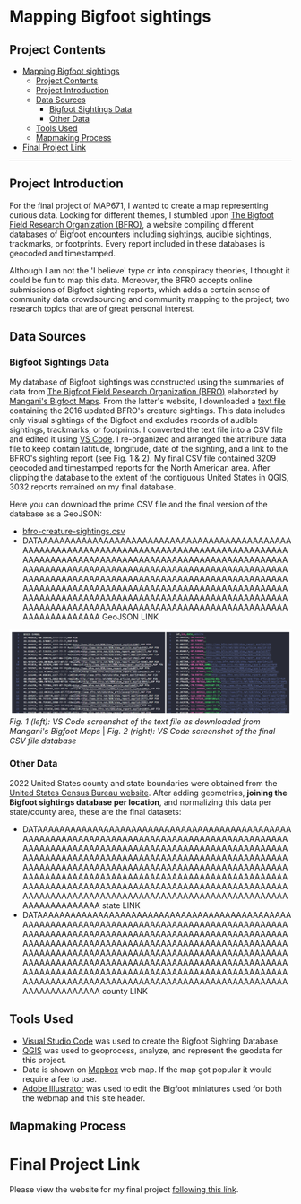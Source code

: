 
# Mapping Bigfoot sightings 

## Project Contents

- [Mapping Bigfoot sightings](#mapping-bigfoot-sightings)
  - [Project Contents](#project-contents)
  - [Project Introduction](#project-introduction)
  - [Data Sources](#data-sources)
    - [Bigfoot Sightings Data](#bigfoot-sightings-data)
    - [Other Data](#other-data)
  - [Tools Used](#tools-used)
  - [Mapmaking Process](#mapmaking-process)
- [Final Project Link](#final-project-link)

***
## Project Introduction
For the final project of MAP671, I wanted to create a map representing curious data. Looking for different themes, I stumbled upon [The Bigfoot Field Research Organization (BFRO)](http://www.bfro.net), a website compiling different databases of Bigfoot encounters including sightings, audible sightings, trackmarks, or footprints. Every report included in these databases is geocoded and timestamped. 

Although I am not the 'I believe' type or into conspiracy theories, I thought it could be fun to map this data. Moreover, the BFRO accepts online submissions of Bigfoot sighting reports, which adds a certain sense of community data crowdsourcing and community mapping to the project; two research topics that are of great personal interest.

## Data Sources

### Bigfoot Sightings Data
My database of Bigfoot sightings was constructed using the summaries of data from [The Bigfoot Field Research Organization (BFRO)](http://www.bfro.net) elaborated by [Mangani's Bigfoot Maps](http://penn.freeservers.com/bigfootmaps/). From the latter's website, I downloaded a
[text file](http://www.penn.freeservers.com/bigfootmaps/BFROcreature.txt) containing the 2016 updated BFRO's creature sightings. This data includes only visual sightings of the Bigfoot and excludes records of audible sightings, trackmarks, or footprints. I converted the text file into a CSV file and edited it using [VS Code](https://code.visualstudio.com). I re-organized and arranged the attribute data file to keep contain latitude, longitude, date of the sighting, and a link to the BFRO's sighting report (see Fig. 1 & 2). My final CSV file contained 3209 geocoded and timestamped reports for the North American area. After clipping the database to the extent of the contiguous United States in QGIS, 3032 reports remained on my final database.

Here you can download the prime CSV file and the final version of the database as a GeoJSON:

* [bfro-creature-sightings.csv](https://github.com/alexmunozviso/map671-fp/blob/main/data/bfro-creature-sightings.csv)
* DATAAAAAAAAAAAAAAAAAAAAAAAAAAAAAAAAAAAAAAAAAAAAAAAAAAAAAAAAAAAAAAAAAAAAAAAAAAAAAAAAAAAAAAAAAAAAAAAAAAAAAAAAAAAAAAAAAAAAAAAAAAAAAAAAAAAAAAAAAAAAAAAAAAAAAAAAAAAAAAAAAAAAAAAAAAAAAAAAAAAAAAAAAAAAAAAAAAAAAAAAAAAAAAAAAAAAAAAAAAAAAAAAAAAAAAAAAAAAAAAAAAAAAAAAAAAAAAAAAAAAAAAAAAAAAAAAAAAAAAAAAAAAAAAAAAAAAAAAAAAAAAAAAAAAAAAAAAAAAAAAAAAAAAAAAAAAAAAAAAAAAAAAAAAAAAAAAAAAAAAAAAAAAAAAAAAAAAAAAAAAAAAAAAAAAAAAAAAA GeoJSON LINK

![CSV screenshot](https://github.com/alexmunozviso/map671-fp/blob/main/img/fig1.png)
*Fig. 1 (left): VS Code screenshot of the text file as downloaded from Mangani's Bigfoot Maps* | *Fig. 2 (right): VS Code screenshot of the final CSV file database*


### Other Data
2022 United States county and state boundaries were obtained from the [United States Census Bureau website](https://www.census.gov/geographies/mapping-files/time-series/geo/cartographic-boundary.html). After adding geometries, **joining the Bigfoot sightings database per location**, and normalizing this data per state/county area, these are the final datasets:
* DATAAAAAAAAAAAAAAAAAAAAAAAAAAAAAAAAAAAAAAAAAAAAAAAAAAAAAAAAAAAAAAAAAAAAAAAAAAAAAAAAAAAAAAAAAAAAAAAAAAAAAAAAAAAAAAAAAAAAAAAAAAAAAAAAAAAAAAAAAAAAAAAAAAAAAAAAAAAAAAAAAAAAAAAAAAAAAAAAAAAAAAAAAAAAAAAAAAAAAAAAAAAAAAAAAAAAAAAAAAAAAAAAAAAAAAAAAAAAAAAAAAAAAAAAAAAAAAAAAAAAAAAAAAAAAAAAAAAAAAAAAAAAAAAAAAAAAAAAAAAAAAAAAAAAAAAAAAAAAAAAAAAAAAAAAAAAAAAAAAAAAAAAAAAAAAAAAAAAAAAAAAAAAAAAAAAAAAAAAAAAAAAAAAAAAAAAAAAA state LINK
* DATAAAAAAAAAAAAAAAAAAAAAAAAAAAAAAAAAAAAAAAAAAAAAAAAAAAAAAAAAAAAAAAAAAAAAAAAAAAAAAAAAAAAAAAAAAAAAAAAAAAAAAAAAAAAAAAAAAAAAAAAAAAAAAAAAAAAAAAAAAAAAAAAAAAAAAAAAAAAAAAAAAAAAAAAAAAAAAAAAAAAAAAAAAAAAAAAAAAAAAAAAAAAAAAAAAAAAAAAAAAAAAAAAAAAAAAAAAAAAAAAAAAAAAAAAAAAAAAAAAAAAAAAAAAAAAAAAAAAAAAAAAAAAAAAAAAAAAAAAAAAAAAAAAAAAAAAAAAAAAAAAAAAAAAAAAAAAAAAAAAAAAAAAAAAAAAAAAAAAAAAAAAAAAAAAAAAAAAAAAAAAAAAAAAAAAAAAAAA county LINK

## Tools Used
* [Visual Studio Code](https://code.visualstudio.com) was used to create the Bigfoot Sighting Database.
* [QGIS](https://www.qgis.org) was used to geoprocess, analyze, and represent the geodata for this project.
* Data is shown on [Mapbox](https://www.mapbox.com/) web map. If the map got popular it would require a fee to use.
* [Adobe Illustrator](https://www.adobe.com/products/illustrator) was used to edit the Bigfoot miniatures used for both the webmap and this site header.

## Mapmaking Process


# Final Project Link

Please view the website for my final project [following this link](www.github...).
